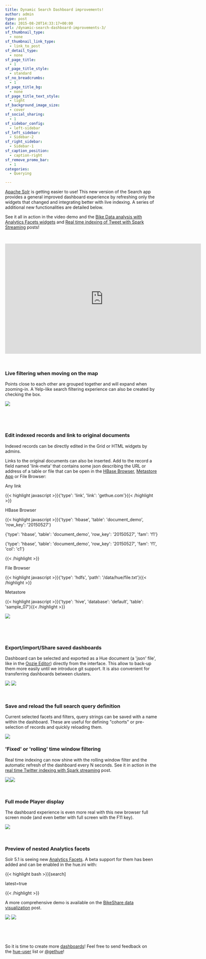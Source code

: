 ```yaml
---
title: Dynamic Search Dashboard improvements!
author: admin
type: post
date: 2015-08-20T14:33:17+00:00
url: /dynamic-search-dashboard-improvements-3/
sf_thumbnail_type:
  - none
sf_thumbnail_link_type:
  - link_to_post
sf_detail_type:
  - none
sf_page_title:
  - 1
sf_page_title_style:
  - standard
sf_no_breadcrumbs:
  - 1
sf_page_title_bg:
  - none
sf_page_title_text_style:
  - light
sf_background_image_size:
  - cover
sf_social_sharing:
  - 1
sf_sidebar_config:
  - left-sidebar
sf_left_sidebar:
  - Sidebar-2
sf_right_sidebar:
  - Sidebar-1
sf_caption_position:
  - caption-right
sf_remove_promo_bar:
  - 1
categories:
  - Querying

---
```

[Apache Solr][1] is getting easier to use! This new version of the Search app provides a general improved dashboard experience by refreshing only the widgets that changed and integrating better with live indexing. A series of additional new functionalities are detailed below.

See it all in action in the video demo and the [Bike Data analysis with Analytics Facets widgets][2] and [Real time indexing of Tweet with Spark Streaming][3] posts!

&nbsp;

<iframe src="https://player.vimeo.com/video/136827692?dnt=1&app_id=122963" width="640" height="360" frameborder="0" title="Hadoop Tutorial: dynamic Search Dashboard improvements in Hue 3.9!" allow="autoplay; fullscreen" allowfullscreen></iframe>

&nbsp;

### Live filtering when moving on the map

Points close to each other are grouped together and will expand when zooming-in. A Yelp-like search filtering experience can also be created by checking the box.

[<img src="https://cdn.gethue.com/uploads/2015/08/search-marker-map.png" />][4]

&nbsp;

&nbsp;

### Edit indexed records and link to original documents

Indexed records can be directly edited in the Grid or HTML widgets by admins.

Links to the original documents can also be inserted. Add to the record a field named 'link-meta' that contains some json describing the URL or address of a table or file that can be open in the [HBase Browser][5], [Metastore App][6] or File Browser:

Any link

{{< highlight javascript >}}{'type': 'link', 'link': 'gethue.com'}{{< /highlight >}}

HBase Browser

{{< highlight javascript >}}{'type': 'hbase', 'table': 'document_demo', 'row_key': '20150527'}

{'type': 'hbase', 'table': 'document_demo', 'row_key': '20150527', 'fam': 'f1'}

{'type': 'hbase', 'table': 'document_demo', 'row_key': '20150527', 'fam': 'f1', 'col': 'c1'}

{{< /highlight >}}

File Browser

{{< highlight javascript >}}{'type': 'hdfs', 'path': '/data/hue/file.txt'}{{< /highlight >}}

Metastore

{{< highlight javascript >}}{'type': 'hive', 'database': 'default', 'table': 'sample_07'}{{< /highlight >}}

<img src="https://cdn.gethue.com/uploads/2015/08/search-link-1024x630.png" />

&nbsp;

&nbsp;

### Export/import/Share saved dashboards

Dashboard can be selected and exported as a Hue document (a 'json' file', like in the [Oozie Editor][7]) directly from the interface. This allow to back-up them more easily until we introduce git support. It is also convenient for transferring dashboards between clusters.

<img src="https://cdn.gethue.com/uploads/2015/08/search-export-1024x411.png" />

<img src="https://cdn.gethue.com/uploads/2015/08/search-import-1024x196.png" />

&nbsp;

### Save and reload the full search query definition

Current selected facets and filters, query strings can be saved with a name within the dashboard. These are useful for defining "cohorts" or pre-selection of records and quickly reloading them.

<img src="https://cdn.gethue.com/uploads/2015/08/search-query-def-1024x507.png" />

### 'Fixed' or 'rolling' time window filtering

Real time indexing can now shine with the rolling window filter and the automatic refresh of the dashboard every N seconds. See it in action in the [real time Twitter indexing with Spark streaming][3] post.

<img src="https://cdn.gethue.com/uploads/2015/08/search-rolling-time.png" /><img src="https://cdn.gethue.com/uploads/2015/08/search-fixed-time.png" />

&nbsp;

### Full mode Player display

The dashboard experience is even more real with this new browser full screen mode (and even better with full screen with the F11 key).

<img src="https://cdn.gethue.com/uploads/2015/08/search-full-mode-1024x504.png" />

&nbsp;

### Preview of nested Analytics facets

Solr 5.1 is seeing new [Analytics Facets][8]. A beta support for them has been added and can be enabled in the hue.ini with:

{{< highlight bash >}}[search]

latest=true

{{< /highlight >}}

A more comprehensive demo is available on the [BikeShare data visualization][2] post.

<img src="https://cdn.gethue.com/uploads/2015/08/search-nested-facet-1024x304.png" /> <img src="https://cdn.gethue.com/uploads/2015/08/search-hit-widget.png" />

&nbsp;

&nbsp;

So it is time to create more [dashboards][9]! Feel free to send feedback on the [hue-user][10] list or [@gethue][11]!

 [1]: http://lucene.apache.org/solr/
 [2]: https://gethue.com/bay-area-bikeshare-data-analysis-with-search-and-spark-notebook/
 [3]: https://gethue.com/build-a-real-time-analytic-dashboard-with-solr-search-and-spark-streaming/
 [4]: https://cdn.gethue.com/uploads/2015/08/search-marker-map.png
 [5]: https://gethue.com/hbase-browsing-with-doas-impersonation-and-kerberos/
 [6]: https://gethue.com/category/metastore/
 [7]: https://gethue.com/exporting-and-importing-oozie-workflows/
 [8]: http://yonik.com/solr-subfacets/
 [9]: http://demo.gethue.com/search/new_search
 [10]: http://groups.google.com/a/cloudera.org/group/hue-user
 [11]: https://twitter.com/gethue
